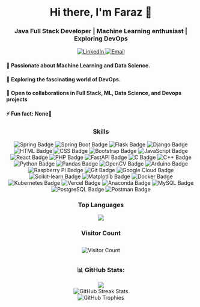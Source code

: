 <h1 align="center">Hi there, I'm Faraz 👋</h1>
<h3 align="center">Java Full Stack Developer | Machine Learning enthusiast | Exploring DevOps </h3>

<p align="center">
  <a href="https://www.linkedin.com/in/ahmed-faraz-04314a239/" target="_blank">
    <img src="https://img.shields.io/badge/LinkedIn-Connect-blue?style=flat&logo=linkedin&labelColor=blue" alt="LinkedIn">
  </a>
  <a href="mailto:ahmed00faraz@gmail.com" target="_blank">
    <img src="https://img.shields.io/badge/Email-Contact-green?style=flat&logo=gmail&labelColor=green" alt="Email">
  </a>
  </a>
</p>

<p align="center">
  <h4>👀 Passionate about Machine Learning and Data Science.</h4>
  <h4>🌱 Exploring the fascinating world of DevOps.</h4>
  <h4>💞 Open to collaborations in Full Stack, ML, Data Science, and Devops projects</h4>
  <h4>⚡ Fun fact: None🫡 </h4>
</p>

<h3 align="center">Skills</h3>

<p align="center">
<img src="https://img.shields.io/badge/Spring-6DB33F?style=for-the-badge&logo=spring&logoColor=white" alt="Spring Badge">  
<img src="https://img.shields.io/badge/Spring_Boot-6DB33F?style=for-the-badge&logo=spring-boot&logoColor=white" alt="Spring Boot Badge">  
<img src="https://img.shields.io/badge/Flask-000000?style=for-the-badge&logo=flask&logoColor=white" alt="Flask Badge">  
<img src="https://img.shields.io/badge/Django-092E20?style=for-the-badge&logo=django&logoColor=white" alt="Django Badge">  
<img src="https://img.shields.io/badge/HTML-E34F26?style=for-the-badge&logo=html5&logoColor=white" alt="HTML Badge">  
<img src="https://img.shields.io/badge/CSS-1572B6?style=for-the-badge&logo=css3&logoColor=white" alt="CSS Badge">  
<img src="https://img.shields.io/badge/Bootstrap-563D7C?style=for-the-badge&logo=bootstrap&logoColor=white" alt="Bootstrap Badge">  
<img src="https://img.shields.io/badge/JavaScript-F7DF1E?style=for-the-badge&logo=javascript&logoColor=black" alt="JavaScript Badge">  
<img src="https://img.shields.io/badge/React-61DAFB?style=for-the-badge&logo=react&logoColor=white" alt="React Badge">  
<img src="https://img.shields.io/badge/PHP-777BB4?style=for-the-badge&logo=php&logoColor=white" alt="PHP Badge">  
<img src="https://img.shields.io/badge/FastAPI-009688?style=for-the-badge&logo=fastapi&logoColor=white" alt="FastAPI Badge">  
<img src="https://img.shields.io/badge/C-A8B9CC?style=for-the-badge&logo=c&logoColor=white" alt="C Badge">  
<img src="https://img.shields.io/badge/C++-00599C?style=for-the-badge&logo=c%2B%2B&logoColor=white" alt="C++ Badge">  
<img src="https://img.shields.io/badge/Python-3670A0?style=for-the-badge&logo=python&logoColor=ffdd54" alt="Python Badge">  
<img src="https://img.shields.io/badge/Pandas-150458?style=for-the-badge&logo=pandas&logoColor=white" alt="Pandas Badge">  
<img src="https://img.shields.io/badge/OpenCV-5C3EE8?style=for-the-badge&logo=opencv&logoColor=white" alt="OpenCV Badge">  
<img src="https://img.shields.io/badge/Arduino-00979D?style=for-the-badge&logo=arduino&logoColor=white" alt="Arduino Badge">  
<img src="https://img.shields.io/badge/Raspberry_Pi-A22846?style=for-the-badge&logo=raspberry-pi&logoColor=white" alt="Raspberry Pi Badge">  
<img src="https://img.shields.io/badge/Git-F05032?style=for-the-badge&logo=git&logoColor=white" alt="Git Badge">  
<img src="https://img.shields.io/badge/Google_Cloud-4285F4?style=for-the-badge&logo=google-cloud&logoColor=white" alt="Google Cloud Badge">  
<img src="https://img.shields.io/badge/scikit--learn-F7931E?style=for-the-badge&logo=scikit-learn&logoColor=white" alt="Scikit-learn Badge">  
<img src="https://img.shields.io/badge/Matplotlib-3776AB?style=for-the-badge&logo=matplotlib&logoColor=white" alt="Matplotlib Badge">  
<img src="https://img.shields.io/badge/Docker-2496ED?style=for-the-badge&logo=docker&logoColor=white" alt="Docker Badge">  
<img src="https://img.shields.io/badge/Kubernetes-326CE5?style=for-the-badge&logo=kubernetes&logoColor=white" alt="Kubernetes Badge">  
<img src="https://img.shields.io/badge/Vercel-000000?style=for-the-badge&logo=vercel&logoColor=white" alt="Vercel Badge">  
<img src="https://img.shields.io/badge/Anaconda-44A833?style=for-the-badge&logo=anaconda&logoColor=white" alt="Anaconda Badge">  
<img src="https://img.shields.io/badge/MySQL-4479A1?style=for-the-badge&logo=mysql&logoColor=white" alt="MySQL Badge">  
<img src="https://img.shields.io/badge/PostgreSQL-4169E1?style=for-the-badge&logo=postgresql&logoColor=white" alt="PostgreSQL Badge">  
<img src="https://img.shields.io/badge/Postman-FF6C37?style=for-the-badge&logo=postman&logoColor=white" alt="Postman Badge">

</p>

<h3 align="center">Top Languages</h3>

<p align="center">
  <img src="https://github-readme-stats.vercel.app/api/top-langs/?username=ahmed00faraz&hide_progress=true&theme=gruvbox">
</p>

<h3 align="center">Visitor Count</h3>

<p align="center" style="border: 1px solid #blueviolet; padding: 10px;">
  <img src="https://komarev.com/ghpvc/?username=ahmed00faraz&color=blueviolet" alt="Visitor Count">
</p>



<h3 align="center">📊 GitHub Stats:</h3>

<p align="center">
  <img src="https://github-readme-stats.vercel.app/api?username=ahmed00faraz&show_icons=true&theme=gruvbox">
  <br/>
  <img src="https://github-readme-streak-stats.herokuapp.com/?user=ahmed00faraz&theme=default&hide_border=false&theme=gruvbox" alt="GitHub Streak Stats">
  <br/>
  <img src="https://github-profile-trophy.vercel.app/?username=ahmed00faraz&theme=gruvbox" alt="GitHub Trophies">
</p>
